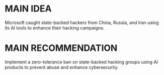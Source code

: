 # MAIN IDEA
Microsoft caught state-backed hackers from China, Russia, and Iran using its AI tools to enhance their hacking campaigns.

# MAIN RECOMMENDATION
Implement a zero-tolerance ban on state-backed hacking groups using AI products to prevent abuse and enhance cybersecurity.
